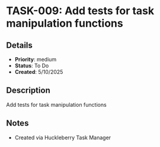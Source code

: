 # TASK-009: Add tests for task manipulation functions

## Details
- **Priority**: medium
- **Status**: To Do
- **Created**: 5/10/2025

## Description
Add tests for task manipulation functions

## Notes
- Created via Huckleberry Task Manager
